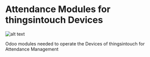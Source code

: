 Attendance Modules for thingsintouch Devices
============================================
![alt text](https://github.com/[username]/[reponame]/blob/[branch]/image.jpg?raw=true)

Odoo modules needed to operate the Devices of thingsintouch for Attendance Management
